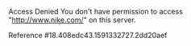 Access Denied You don't have permission to access "http://www.nike.com/" on this server.

Reference #18.408edc43.1591332727.2dd20aef